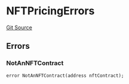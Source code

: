 # NFTPricingErrors
[Git Source](https://github.com/thrackle-io/tron/blob/90f80c15b8a320b76e44e84890aab8b010252d59/src/common/IErrors.sol)


## Errors
### NotAnNFTContract

```solidity
error NotAnNFTContract(address nftContract);
```

